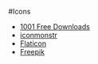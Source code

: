 #Icons
*   [1001 Free Downloads](http://www.1001freedownloads.com/)
*   [iconmonstr](http://iconmonstr.com/)
*   [Flaticon](http://www.flaticon.com/)
*   [Freepik](http://www.freepik.com/)
